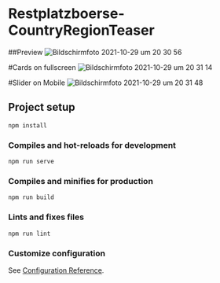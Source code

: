 # Restplatzboerse-CountryRegionTeaser

##Preview
![Bildschirmfoto 2021-10-29 um 20 30 56](https://user-images.githubusercontent.com/62951494/139484962-46f65e32-bc77-401f-9274-6d1927a2b2ff.png)

#Cards on fullscreen
![Bildschirmfoto 2021-10-29 um 20 31 14](https://user-images.githubusercontent.com/62951494/139484977-f19d0b69-09bd-414e-bcda-71c792b39750.png)

#Slider on Mobile
![Bildschirmfoto 2021-10-29 um 20 31 48](https://user-images.githubusercontent.com/62951494/139484994-c7ae9228-25d3-4882-b2a9-fd4966956d7f.png)

## Project setup
```
npm install
```

### Compiles and hot-reloads for development
```
npm run serve
```

### Compiles and minifies for production
```
npm run build
```

### Lints and fixes files
```
npm run lint
```

### Customize configuration
See [Configuration Reference](https://cli.vuejs.org/config/).
